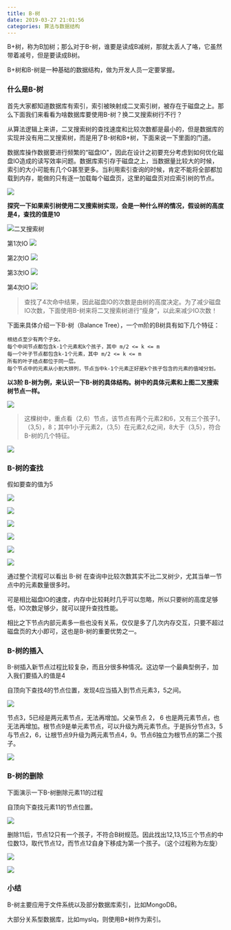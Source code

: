 ```yaml
---
title: B-树
date: 2019-03-27 21:01:56
categories: 算法与数据结构
---
```


B+树，称为B加树；那么对于B-树，谁要是读成B减树，那就太丢人了咯，它虽然带着减号，但是要读成B树。

B+树和B-树是一种基础的数据结构，做为开发人员一定要掌握。

### 什么是B-树

首先大家都知道数据库有索引，索引被映射成二叉索引树，被存在于磁盘之上。那么下面我们来看看为啥数据库要使用B-树？换二叉搜索树行不行？

从算法逻辑上来讲，二叉搜索树的查找速度和比较次数都是最小的，但是数据库的实现并没有用二叉搜索树，而是用了B-树和B+树，下面来说一下里面的门道。

数据库操作数据要进行频繁的“磁盘IO"，因此在设计之初要充分考虑到如何优化磁盘IO造成的读写效率问题。数据库索引存于磁盘之上，当数据量比较大的时候，索引的大小可能有几个G甚至更多。当利用索引查询的时候，肯定不能将全部都加载到内存，能做的只有逐一加载每个磁盘页，这里的磁盘页对应索引树的节点。

![](http://ww1.sinaimg.cn/large/0066vfZIly1g1ho6j29lhj30en0buq3s.jpg)

**探究一下如果索引树使用二叉搜索树实现，会是一种什么样的情况，假设树的高度是4，查找的值是10**

![二叉搜索树](http://ww1.sinaimg.cn/large/0066vfZIly1g1hoc1pju4j30f808bgnf.jpg)

第1次IO
![](http://ww1.sinaimg.cn/large/0066vfZIly1g1hoc1qkb6j30fq097di4.jpg)

第2次IO
![](http://ww1.sinaimg.cn/large/0066vfZIly1g1hoc1s2ldj30ez08wdhw.jpg)

第3次IO
![](http://ww1.sinaimg.cn/large/0066vfZIly1g1hoc1s69sj30ez08wac4.jpg)

第4次IO
![](http://ww1.sinaimg.cn/large/0066vfZIly1g1hoc1t0g2j30ey0900us.jpg)

> 查找了4次命中结果，因此磁盘IO的次数是由树的高度决定。为了减少磁盘IO次数，下面使用B-树来将二叉搜索树进行“瘦身”，以此来减少IO次数！

下面来具体介绍一下B-树（Balance Tree），一个m阶的B树具有如下几个特征：
```
根结点至少有两个子女。
每个中间节点都包含k-1个元素和k个孩子，其中 m/2 <= k <= m
每一个叶子节点都包含k-1个元素，其中 m/2 <= k <= m
所有的叶子结点都位于同一层。
每个节点中的元素从小到大排列，节点当中k-1个元素正好是k个孩子包含的元素的值域分划。
```

**以3阶 B-树为例，来认识一下B-树的具体结构。树中的具体元素和上图二叉搜索树节点一样。**

![](http://ww1.sinaimg.cn/large/0066vfZIly1g1hohk9j09j30fj07tq3y.jpg)

> 这棵树中，重点看（2,6）节点，该节点有两个元素2和6，又有三个孩子1，（3,5），8；其中1小于元素2，（3,5）在元素2,6之间，8大于（3,5），符合B-树的几个特征。

![](http://ww1.sinaimg.cn/large/0066vfZIly1g1hoka1j17j30fk07tt9m.jpg)

### B-树的查找

假如要查的值为5

![](http://ww1.sinaimg.cn/large/0066vfZIly1g1hopirg5wj30er08daas.jpg)

![](http://ww1.sinaimg.cn/large/0066vfZIly1g1hopis638j30ew084jsf.jpg)

![](http://ww1.sinaimg.cn/large/0066vfZIly1g1hopiu2icj30ew08j74z.jpg)

![](http://ww1.sinaimg.cn/large/0066vfZIly1g1hopit482j30fg08jdgm.jpg)

![](http://ww1.sinaimg.cn/large/0066vfZIly1g1hopit60pj30fg08jaat.jpg)

![](http://ww1.sinaimg.cn/large/0066vfZIly1g1hopitp4qj30ek0823zi.jpg)

通过整个流程可以看出 B-树 在查询中比较次数其实不比二叉树少，尤其当单一节点中的元素数量很多时。

可是相比磁盘IO的速度，内存中比较耗时几乎可以忽略，所以只要树的高度足够低，IO次数足够少，就可以提升查找性能。

相比之下节点内部元素多一些也没有关系，仅仅是多了几次内存交互，只要不超过磁盘页的大小即可，这也是B-树的重要优势之一。

### B-树的插入

B-树插入新节点过程比较复杂，而且分很多种情况。这边举一个最典型例子，加入我们要插入的值是4

自顶向下查找4的节点位置，发现4应当插入到节点元素3，5之间。

![](http://ww1.sinaimg.cn/large/0066vfZIly1g1houyf05yj30er08aq3v.jpg)

节点3，5已经是两元素节点，无法再增加。父亲节点 2， 6 也是两元素节点，也无法再增加。根节点9是单元素节点，可以升级为两元素节点。于是拆分节点3，5与节点2，6，让根节点9升级为两元素节点4，9。节点6独立为根节点的第二个孩子。

![](http://ww1.sinaimg.cn/large/0066vfZIly1g1hov7q0bej30es06q75g.jpg)

### B-树的删除

下面演示一下B-树删除元素11的过程

自顶向下查找元素11的节点位置。

![](http://ww1.sinaimg.cn/large/0066vfZIly1g1hoxq0l23j30ek06p3zj.jpg)

删除11后，节点12只有一个孩子，不符合B树规范。因此找出12,13,15三个节点的中位数13，取代节点12，而节点12自身下移成为第一个孩子。（这个过程称为左旋）

![](http://ww1.sinaimg.cn/large/0066vfZIly1g1hoxpyzlrj30ed06kgmq.jpg)

![](http://ww1.sinaimg.cn/large/0066vfZIly1g1hoxpynidj30eu06m3zg.jpg)

### 小结

B-树主要应用于文件系统以及部分数据库索引，比如MongoDB。

大部分关系型数据库，比如myslq，则使用B+树作为索引。